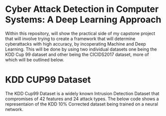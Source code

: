 # Cyber Attack Detection in Computer Systems: A Deep Learning Approach 

Within this repository, will show the practical side of my capstone project that will involve trying to create a framework that will determine cyberattacks with high accuracy, by incoperating Machine and Deep Learning.  This will be done by using two individual datasets one being the KDD Cup 99 dataset and other being the CICIDS2017 dataset, more of which will be outlined below. 

# KDD CUP99 Dataset

The KDD Cup99 Dataset is a widely known Intrusion Detection Dataset that compromises of 42 features and 24 attack types. The below code shows a representaion of the KDD 10% Corrected dataset being trained on a neural network. 

